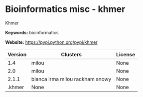 # Bioinformatics misc - khmer

Khmer

**Keywords:** bioinformatics

**Website:** <https://pypi.python.org/pypi/khmer>

| Version | Clusters | License |
| ------- | -------- | ------- |
| 1.4 | milou | None |
| 2.0 | milou | None |
| 2.1.1 | bianca irma milou rackham snowy | None |
| .khmer | None | None |
